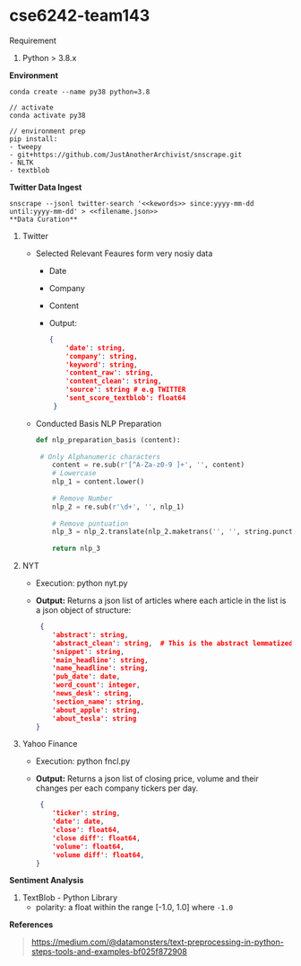 # cse6242-team143

Requirement

1. Python > 3.8.x

**Environment**

```
conda create --name py38 python=3.8

// activate
conda activate py38

// environment prep
pip install:
- tweepy
- git+https://github.com/JustAnotherArchivist/snscrape.git
- NLTK
- textblob
```

**Twitter Data Ingest**

```
snscrape --jsonl twitter-search '<<kewords>> since:yyyy-mm-dd until:yyyy-mm-dd' > <<filename.json>>  
**Data Curation**
```

1. Twitter

   * Selected Relevant Feaures form very nosiy data

     * Date
   
     * Company

     * Content

     * Output:
   
       ```json
       {
           'date': string,
           'company': string,
           'keyword': string,
           'content_raw': string,
           'content_clean': string,
           'source': string # e.g TWITTER
           'sent_score_textblob': float64
        }
       ```
       
       
   
   * Conducted Basis NLP Preparation
   
     ```python
     def nlp_preparation_basis (content):
         
      # Only Alphanumeric characters
         content = re.sub(r'[^A-Za-z0-9 ]+', '', content)
         # Lowercase
         nlp_1 = content.lower()
         
         # Remove Number
         nlp_2 = re.sub(r'\d+', '', nlp_1)
         
         # Remove puntuation
         nlp_3 = nlp_2.translate(nlp_2.maketrans('', '', string.punctuation))
         
         return nlp_3
     ```
   
2. NYT

   * Execution: python nyt.py
   
   * **Output:**
     Returns a json list of articles where each article in the list is a json object of structure:
     
     ```json
      {
         'abstract': string,
         'abstract_clean': string,  # This is the abstract lemmatized and english stop words removed.
         'snippet': string,
         'main_headline': string,
         'name_headline': string,
         'pub_date': date,
         'word_count': integer,
         'news_desk': string,
         'section_name': string,
         'about_apple': string,
         'about_tesla': string
     }
     ```
   
3. Yahoo Finance

   * Execution: python fncl.py
   
   * **Output:**
     Returns a json list of closing price, volume and their changes per each company tickers per day. 
     
     ```json
      {
         'ticker': string,
         'date': date, 
         'close': float64,
         'close diff': float64,
         'volume': float64,
         'volume diff': float64,
     }
     ```



**Sentiment Analysis**

1. TextBlob - Python Library
   * polarity: a float within the range [-1.0, 1.0] where `-1.0`


**References**

> https://medium.com/@datamonsters/text-preprocessing-in-python-steps-tools-and-examples-bf025f872908